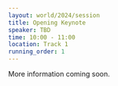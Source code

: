 ```yaml
---
layout: world/2024/session
title: Opening Keynote
speaker: TBD
time: 10:00 - 11:00
location: Track 1
running_order: 1
---
```


More information coming soon.
